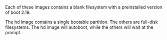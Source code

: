 Each of these images contains a blank filesystem with a preinstalled version
of boot 2.19.

The hd image contains a single bootable partition. The others are full-disk
filesystems. The hd image will autoboot, while the others will wait at the
prompt.
